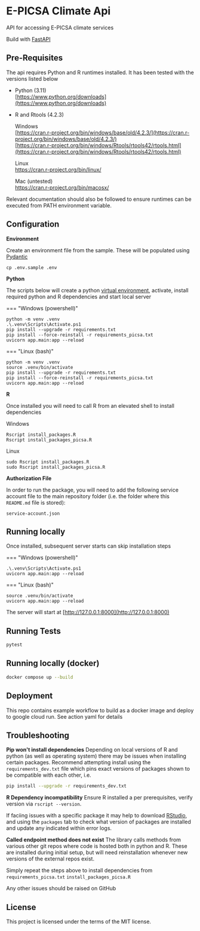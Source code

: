 # E-PICSA Climate Api

API for accessing E-PICSA climate services

Build with [FastAPI](https://fastapi.tiangolo.com/)

## Pre-Requisites

The api requires Python and R runtimes installed. It has been tested with the versions listed below

- Python (3.11)  
  [https://www.python.org/downloads](https://www.python.org/downloads)

- R and Rtools (4.2.3)

  Windows  
  [https://cran.r-project.org/bin/windows/base/old/4.2.3/](https://cran.r-project.org/bin/windows/base/old/4.2.3/)  
  [https://cran.r-project.org/bin/windows/Rtools/rtools42/rtools.html](https://cran.r-project.org/bin/windows/Rtools/rtools42/rtools.html)

  Linux  
  https://cran.r-project.org/bin/linux/

  Mac (untested)  
  https://cran.r-project.org/bin/macosx/

Relevant documentation should also be followed to ensure runtimes can be executed from PATH environment variable.

## Configuration

**Environment**

Create an environment file from the sample. These will be populated using [Pydantic](https://docs.pydantic.dev/usage/settings/)

```
cp .env.sample .env
```

**Python**

The scripts below will create a python [virtual environment](https://docs.python.org/3/library/venv.html), activate, install required python and R dependencies and start local server

=== "Windows (powershell)"

    python -m venv .venv
    .\.venv\Scripts\Activate.ps1
    pip install --upgrade -r requirements.txt
    pip install --force-reinstall -r requirements_picsa.txt
    uvicorn app.main:app --reload

=== "Linux (bash)"

    python -m venv .venv
    source .venv/bin/activate
    pip install --upgrade -r requirements.txt
    pip install --force-reinstall -r requirements_picsa.txt
    uvicorn app.main:app --reload

**R**

Once installed you will need to call R from an elevated shell to install dependencies

Windows

```
Rscript install_packages.R
Rscript install_packages_picsa.R
```

Linux

```
sudo Rscript install_packages.R
sudo Rscript install_packages_picsa.R
```

**Authorization File**

In order to run the package, you will need to add the following service account file to the main repository folder (i.e. the folder where this `README.md` file is stored):

```
service-account.json
```

## Running locally

Once installed, subsequent server starts can skip installation steps

=== "Windows (powershell)"

    .\.venv\Scripts\Activate.ps1
    uvicorn app.main:app --reload

=== "Linux (bash)"

    source .venv/bin/activate
    uvicorn app.main:app --reload

The server will start at [http://127.0.0.1:8000](http://127.0.0.1:8000)

## Running Tests

```py
pytest
```

## Running locally (docker)

```sh
docker compose up --build
```

## Deployment

This repo contains example workflow to build as a docker image and deploy to google cloud run. See action yaml for details

## Troubleshooting

**Pip won't install dependencies**
Depending on local versions of R and python (as well as operating system) there may be issues when installing certain packages. Recommend attempting install using the `requirements_dev.txt` file which pins exact versions of packages shown to be compatible with each other, i.e.

```sh
pip install --upgrade -r requirements_dev.txt
```

**R Dependency incompatibility**
Ensure R installed a per prerequisites, verify version via `rscript --version`.

If faciing issues with a specific package it may help to download [RStudio](https://posit.co/download/rstudio-desktop/), and using the `packages` tab to check what version of packages are installed and update any indicated within error logs.

**Called endpoint method does not exist**
The library calls methods from various other git repos where code is hosted both in python and R. These are installed during initial setup, but will need reinstallation whenever new versions of the external repos exist.

Simply repeat the steps above to install dependencies from `requirements_picsa.txt` `install_packages_picsa.R`

Any other issues should be raised on GitHub

## License

This project is licensed under the terms of the MIT license.
